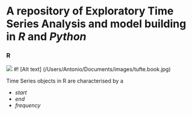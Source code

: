 # A repository of Exploratory Time Series Analysis and model building in *R* and *Python* 

### R

![](/cloud/project/uploads/R.jpg)
#! [Alt text] (/Users/Antonio/Documents/images/tufte.book.jpg)

Time Series objects in R are characterised by a 
* *start*
* *end*
* *frequency*
